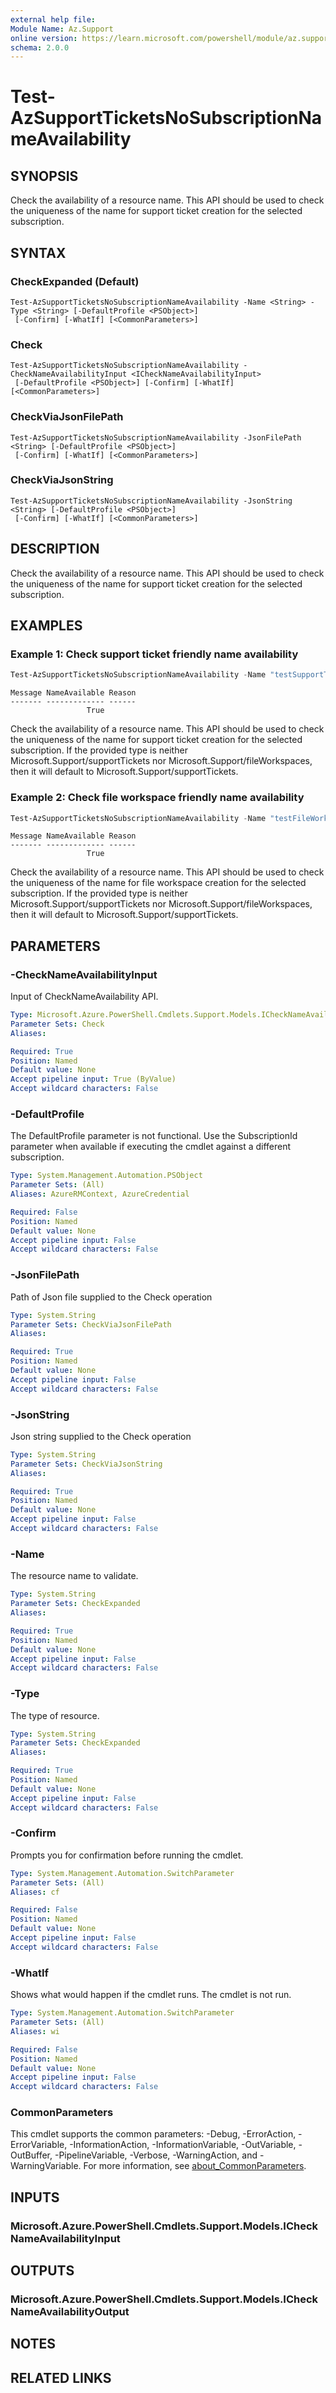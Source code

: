 ```yaml
---
external help file:
Module Name: Az.Support
online version: https://learn.microsoft.com/powershell/module/az.support/test-azsupportticketsnosubscriptionnameavailability
schema: 2.0.0
---
```


# Test-AzSupportTicketsNoSubscriptionNameAvailability

## SYNOPSIS
Check the availability of a resource name.
This API should be used to check the uniqueness of the name for support ticket creation for the selected subscription.

## SYNTAX

### CheckExpanded (Default)
```
Test-AzSupportTicketsNoSubscriptionNameAvailability -Name <String> -Type <String> [-DefaultProfile <PSObject>]
 [-Confirm] [-WhatIf] [<CommonParameters>]
```

### Check
```
Test-AzSupportTicketsNoSubscriptionNameAvailability -CheckNameAvailabilityInput <ICheckNameAvailabilityInput>
 [-DefaultProfile <PSObject>] [-Confirm] [-WhatIf] [<CommonParameters>]
```

### CheckViaJsonFilePath
```
Test-AzSupportTicketsNoSubscriptionNameAvailability -JsonFilePath <String> [-DefaultProfile <PSObject>]
 [-Confirm] [-WhatIf] [<CommonParameters>]
```

### CheckViaJsonString
```
Test-AzSupportTicketsNoSubscriptionNameAvailability -JsonString <String> [-DefaultProfile <PSObject>]
 [-Confirm] [-WhatIf] [<CommonParameters>]
```

## DESCRIPTION
Check the availability of a resource name.
This API should be used to check the uniqueness of the name for support ticket creation for the selected subscription.

## EXAMPLES

### Example 1: Check support ticket friendly name availability
```powershell
Test-AzSupportTicketsNoSubscriptionNameAvailability -Name "testSupportTicketName" -Type "Microsoft.Support/supportTickets"
```

```output
Message NameAvailable Reason
------- ------------- ------
                 True
```

Check the availability of a resource name.
This API should be used to check the uniqueness of the name for support ticket creation for the selected subscription.
If the provided type is neither Microsoft.Support/supportTickets nor Microsoft.Support/fileWorkspaces, then it will default to Microsoft.Support/supportTickets.

### Example 2: Check file workspace friendly name availability
```powershell
Test-AzSupportTicketsNoSubscriptionNameAvailability -Name "testFileWorkspaceName" -Type "Microsoft.Support/fileWorkspaces"
```

```output
Message NameAvailable Reason
------- ------------- ------
                 True
```

Check the availability of a resource name.
This API should be used to check the uniqueness of the name for file workspace creation for the selected subscription.
If the provided type is neither Microsoft.Support/supportTickets nor Microsoft.Support/fileWorkspaces, then it will default to Microsoft.Support/supportTickets.

## PARAMETERS

### -CheckNameAvailabilityInput
Input of CheckNameAvailability API.

```yaml
Type: Microsoft.Azure.PowerShell.Cmdlets.Support.Models.ICheckNameAvailabilityInput
Parameter Sets: Check
Aliases:

Required: True
Position: Named
Default value: None
Accept pipeline input: True (ByValue)
Accept wildcard characters: False
```

### -DefaultProfile
The DefaultProfile parameter is not functional.
Use the SubscriptionId parameter when available if executing the cmdlet against a different subscription.

```yaml
Type: System.Management.Automation.PSObject
Parameter Sets: (All)
Aliases: AzureRMContext, AzureCredential

Required: False
Position: Named
Default value: None
Accept pipeline input: False
Accept wildcard characters: False
```

### -JsonFilePath
Path of Json file supplied to the Check operation

```yaml
Type: System.String
Parameter Sets: CheckViaJsonFilePath
Aliases:

Required: True
Position: Named
Default value: None
Accept pipeline input: False
Accept wildcard characters: False
```

### -JsonString
Json string supplied to the Check operation

```yaml
Type: System.String
Parameter Sets: CheckViaJsonString
Aliases:

Required: True
Position: Named
Default value: None
Accept pipeline input: False
Accept wildcard characters: False
```

### -Name
The resource name to validate.

```yaml
Type: System.String
Parameter Sets: CheckExpanded
Aliases:

Required: True
Position: Named
Default value: None
Accept pipeline input: False
Accept wildcard characters: False
```

### -Type
The type of resource.

```yaml
Type: System.String
Parameter Sets: CheckExpanded
Aliases:

Required: True
Position: Named
Default value: None
Accept pipeline input: False
Accept wildcard characters: False
```

### -Confirm
Prompts you for confirmation before running the cmdlet.

```yaml
Type: System.Management.Automation.SwitchParameter
Parameter Sets: (All)
Aliases: cf

Required: False
Position: Named
Default value: None
Accept pipeline input: False
Accept wildcard characters: False
```

### -WhatIf
Shows what would happen if the cmdlet runs.
The cmdlet is not run.

```yaml
Type: System.Management.Automation.SwitchParameter
Parameter Sets: (All)
Aliases: wi

Required: False
Position: Named
Default value: None
Accept pipeline input: False
Accept wildcard characters: False
```

### CommonParameters
This cmdlet supports the common parameters: -Debug, -ErrorAction, -ErrorVariable, -InformationAction, -InformationVariable, -OutVariable, -OutBuffer, -PipelineVariable, -Verbose, -WarningAction, and -WarningVariable. For more information, see [about_CommonParameters](http://go.microsoft.com/fwlink/?LinkID=113216).

## INPUTS

### Microsoft.Azure.PowerShell.Cmdlets.Support.Models.ICheckNameAvailabilityInput

## OUTPUTS

### Microsoft.Azure.PowerShell.Cmdlets.Support.Models.ICheckNameAvailabilityOutput

## NOTES

## RELATED LINKS

